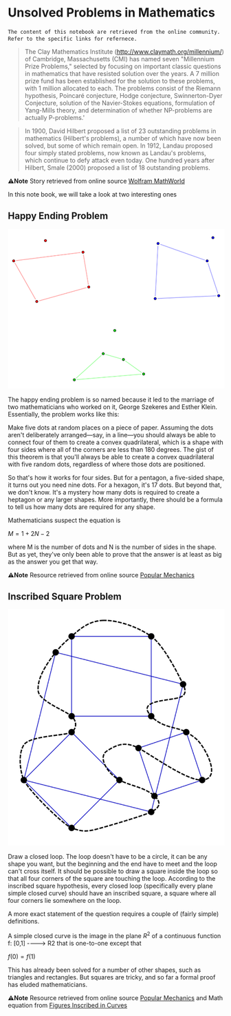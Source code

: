 # Unsolved Problems in Mathematics


```{note}
The content of this notebook are retrieved from the online community. Refer to the specific links for refernece. 
```

>The Clay Mathematics Institute (http://www.claymath.org/millennium/) of Cambridge, Massachusetts (CMI) has named seven "Millennium Prize Problems," selected by focusing on important classic questions in mathematics that have resisted solution over the years. A 7 million prize fund has been established for the solution to these problems, with 1 million allocated to each. The problems consist of the Riemann hypothesis, Poincaré conjecture, Hodge conjecture, Swinnerton-Dyer Conjecture, solution of the Navier-Stokes equations, formulation of Yang-Mills theory, and determination of whether NP-problems are actually P-problems.'

>In 1900, David Hilbert proposed a list of 23 outstanding problems in mathematics (Hilbert's problems), a number of which have now been solved, but some of which remain open. In 1912, Landau proposed four simply stated problems, now known as Landau's problems, which continue to defy attack even today. One hundred years after Hilbert, Smale (2000) proposed a list of 18 outstanding problems.

 **⚠Note**
 Story retrieved from online source [Wolfram MathWorld](https://mathworld.wolfram.com/UnsolvedProblems.html)


In this note book, we will take a look at two interesting ones

## Happy Ending Problem

![Happy Ending Problem](images/points.png)

The happy ending problem is so named because it led to the marriage of two mathematicians who worked on it, George Szekeres and Esther Klein. Essentially, the problem works like this:



Make five dots at random places on a piece of paper. Assuming the dots aren't deliberately arranged—say, in a line—you should always be able to connect four of them to create a convex quadrilateral, which is a shape with four sides where all of the corners are less than 180 degrees. The gist of this theorem is that you'll always be able to create a convex quadrilateral with five random dots, regardless of where those dots are positioned.



So that's how it works for four sides. But for a pentagon, a five-sided shape, it turns out you need nine dots. For a hexagon, it's 17 dots. But beyond that, we don't know. It's a mystery how many dots is required to create a heptagon or any larger shapes. More importantly, there should be a formula to tell us how many dots are required for any shape. 

Mathematicians suspect the equation is 

$M=1+2N-2$

where M is the number of dots and N is the number of sides in the shape. But as yet, they've only been able to prove that the answer is at least as big as the answer you get that way.


**⚠Note**
Resource retrieved from online source [Popular Mechanics](https://www.popularmechanics.com/science/g2816/5-simple-math-problems/)


## Inscribed Square Problem

![Inscribed Square Problem](images/square.png)


Draw a closed loop. The loop doesn't have to be a circle, it can be any shape you want, but the beginning and the end have to meet and the loop can't cross itself. It should be possible to draw a square inside the loop so that all four corners of the square are touching the loop. According to the inscribed square hypothesis, every closed loop (specifically every plane simple closed curve) should have an inscribed square, a square where all four corners lie somewhere on the loop.


A more exact statement of the question requires a couple of (fairly simple) definitions.

A simple closed curve is the image in the plane $R^2$ of a continuous function f: [0,1] ----> R2 that is one-to-one except that 

$f(0) = f(1)$


This has already been solved for a number of other shapes, such as triangles and rectangles. But squares are tricky, and so far a formal proof has eluded mathematicians.


**⚠Note**
Resource retrieved from online source [Popular Mechanics](https://www.popularmechanics.com/science/g2816/5-simple-math-problems/) and Math equation from [Figures Inscribed in Curves](https://www.webpages.uidaho.edu/~markn/squares/)





